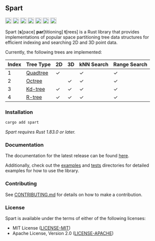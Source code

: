 ## Spart

[<img alt="tests" src="https://img.shields.io/github/actions/workflow/status/habedi/spart/tests.yml?label=tests&style=flat&logo=github" height="20">](https://github.com/habedi/spart/actions/workflows/tests.yml)
[<img alt="code coverage" src="https://img.shields.io/codecov/c/github/habedi/spart?style=flat&logo=codecov" height="20">](https://codecov.io/gh/habedi/spart)
[<img alt="codefactor" src="https://img.shields.io/codefactor/grade/github/habedi/spart?style=flat&logo=codefactor" height="20">](https://www.codefactor.io/repository/github/habedi/spart)
[<img alt="crates.io" src="https://img.shields.io/crates/v/spart.svg?label=crates.io&style=flat&color=fc8d62&logo=rust" height="20">](https://crates.io/crates/spart)
[<img alt="docs.rs" src="https://img.shields.io/badge/docs.rs-spart-66c2a5?label=docs.rs&style=flat&logo=docs.rs" height="20">](https://docs.rs/spart)
[<img alt="msrv" src="https://img.shields.io/badge/msrv-1.83.0-informational?style=flat&logo=rust" height="20">](https://www.rust-lang.org)
[<img alt="license" src="https://img.shields.io/badge/license-MIT%2FApache--2.0-007ec6?label=license&style=flat&logo=open-source-initiative" height="20">](https://github.com/habedi/spart)

Spart (**s**[pace] **par**[titioning] **t**[rees] is a Rust library that provides implementations of popular
space partitioning tree data structures for efficient indexing and searching 2D and 3D point data.

Currently, the following trees are implemented:

| Index | Tree Type                                          | 2D | 3D | kNN Search | Range Search |
|-------|----------------------------------------------------|----|----|------------|--------------|
| 1     | [Quadtree](https://en.wikipedia.org/wiki/Quadtree) | ✓  |    | ✓          | ✓            |
| 2     | [Octree](https://en.wikipedia.org/wiki/Octree)     |    | ✓  | ✓          | ✓            |
| 3     | [Kd-tree](https://en.wikipedia.org/wiki/K-d_tree)  | ✓  | ✓  | ✓          | ✓            |
| 4     | [R-tree](https://en.wikipedia.org/wiki/R-tree)     | ✓  | ✓  | ✓          | ✓            |

### Installation

```bash
cargo add spart
```

*Spart requires Rust 1.83.0 or later.*

### Documentation

The documentation for the latest release can be found [here](docs).

Additionally, check out the [examples](examples/) and [tests](tests/) directories for detailed examples for how to use the library.

### Contributing

See [CONTRIBUTING.md](CONTRIBUTING.md) for details on how to make a contribution.

### License

Spart is available under the terms of either of the following licenses:

* MIT License ([LICENSE-MIT](LICENSE-MIT))
* Apache License, Version 2.0 ([LICENSE-APACHE](LICENSE-APACHE))
